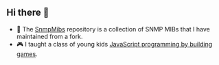## Hi there 👋

- 🤿 The [SnmpMibs](/ww9rivers/SnmpMibs) repository is a collection of SNMP MIBs that I have maintained from a fork.
- 🎮 I taught a class of young kids [JavaScript programming by building games](https://ww9rivers.github.io/).

<!--
**ww9rivers/ww9rivers** is a ✨ _special_ ✨ repository because its `README.md` (this file) appears on your GitHub profile.

Here are some ideas to get you started:

- 🔭 I’m currently working on ...
- 🌱 I’m currently learning ...
- 👯 I’m looking to collaborate on ...
- 🤔 I’m looking for help with ...
- 💬 Ask me about ...
- 📫 How to reach me: ...
- 😄 Pronouns: ...
- ⚡ Fun fact: ...
-->
